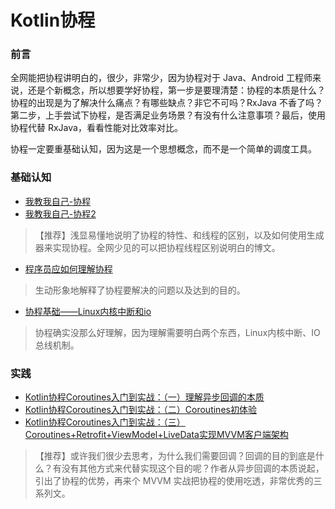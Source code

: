 # Kotlin协程

### 前言

全网能把协程讲明白的，很少，非常少，因为协程对于 Java、Android 工程师来说，还是个新概念，所以想要学好协程，第一步是要理清楚：协程的本质是什么？协程的出现是为了解决什么痛点？有哪些缺点？非它不可吗？RxJava 不香了吗？第二步，上手尝试下协程，是否满足业务场景？有没有什么注意事项？最后，使用协程代替 RxJava，看看性能对比效率对比。

协程一定要重基础认知，因为这是一个思想概念，而不是一个简单的调度工具。

### 基础认知

- [我教我自己-协程](https://zhuanlan.zhihu.com/p/88472716)
- [我教我自己-协程2](https://zhuanlan.zhihu.com/p/88559739)
> 【推荐】浅显易懂地说明了协程的特性、和线程的区别，以及如何使用生成器来实现协程。全网少见的可以把协程线程区别说明白的博文。

- [程序员应如何理解协程](https://zhuanlan.zhihu.com/p/339837580)
> 生动形象地解释了协程要解决的问题以及达到的目的。

- [协程基础——Linux内核中断和io](https://blog.csdn.net/weixin_42063726/article/details/106143062)
> 协程确实没那么好理解，因为理解需要明白两个东西，Linux内核中断、IO总线机制。

### 实践

- [Kotlin协程Coroutines入门到实战：（一）理解异步回调的本质](https://blog.csdn.net/NJP_NJP/article/details/103513537)
- [Kotlin协程Coroutines入门到实战：（二）Coroutines初体验](https://blog.csdn.net/NJP_NJP/article/details/103513719)
- [Kotlin协程Coroutines入门到实战：（三）Coroutines+Retrofit+ViewModel+LiveData实现MVVM客户端架构](https://blog.csdn.net/NJP_NJP/article/details/103524778)
> 【推荐】或许我们很少去思考，为什么我们需要回调？回调的目的到底是什么？有没有其他方式来代替实现这个目的呢？作者从异步回调的本质说起，引出了协程的优势，再来个 MVVM 实战把协程的使用吃透，非常优秀的三系列文。
